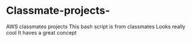 # Classmate-projects-
AWS classmates projects
This bash script is from classmates
Looks really cool
It haves a great concept
